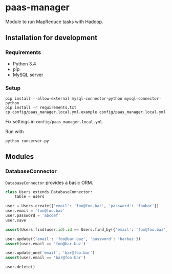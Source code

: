 # paas-manager

Module to run MapReduce tasks with Hadoop.

## Installation for development

### Requirements

* Python 3.4
* pip
* MySQL server

### Setup

```
pip install --allow-external mysql-connector-python mysql-connector-python
pip install -r requirements.txt
cp config/paas_manager.local.yml.example config/paas_manager.local.yml
```

Fix settings in `config/paas_manager.local.yml`.

Run with

```
python runserver.py
```

## Modules

### DatabaseConnector

`DatabaseConnector` provides a basic ORM.

```python
class Users extends DatabaseConnector:
    table = users

user = Users.create({'email': 'foo@foo.bar', 'password': 'foobar'})
user.email = 'foo@foo.baz'
user.password = 'abcdef'
user.save

assert(Users.find(user.id).id == Users.find_by({'email': 'foo@foo.baz'}).id)

user.update({'email': 'foo@bar.baz', 'password': 'barbaz'})
assert(user.email == 'foo@bar.baz')

user.update_one('email', 'bar@foo.bar')
assert(user.email == 'bar@foo.bar')

user.delete()
```
